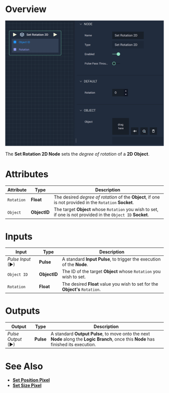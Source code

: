 # Overview

![The Set Rotation 2D Node.](../../../.gitbook/assets/setrotationpixel.png)

The **Set Rotation 2D Node** sets the *degree of rotation* of a **2D Object**.

# Attributes

|Attribute|Type|Description|
|---|---|---|
|`Rotation`|**Float**|The desired *degree of rotation* of the **Object**, if one is not provided in the `Rotation` **Socket**.|
|`Object`|**ObjectID** | The target **Object** whose `Rotation` you wish to set, if one is not provided in the `Object ID` **Socket**.|
# Inputs

|Input|Type|Description|
|---|---|---|
|*Pulse Input* (►)|**Pulse**|A standard **Input Pulse**, to trigger the execution of the **Node**.|
| `Object ID` | **ObjectID** | The ID of the target **Object** whose `Rotation` you wish to set. |
| `Rotation` | **Float** | The desired **Float** value you wish to set for the **Object's** `Rotation`.|

# Outputs

|Output|Type|Description|
|---|---|---|
|*Pulse Output* (►)|**Pulse**|A standard **Output Pulse**, to move onto the next **Node** along the **Logic Branch**, once this **Node** has finished its execution.|

# See Also

* [**Set Position Pixel**](set-position-pixel.md)
* [**Set Size Pixel**](set-size-pixel.md)
